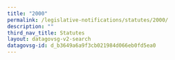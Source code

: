 ```yaml
---
title: "2000"
permalink: /legislative-notifications/statutes/2000/
description: ""
third_nav_title: Statutes
layout: datagovsg-v2-search
datagovsg-id: d_b3649a6a9f3cb021984d066eb0fd5ea0
---
```

